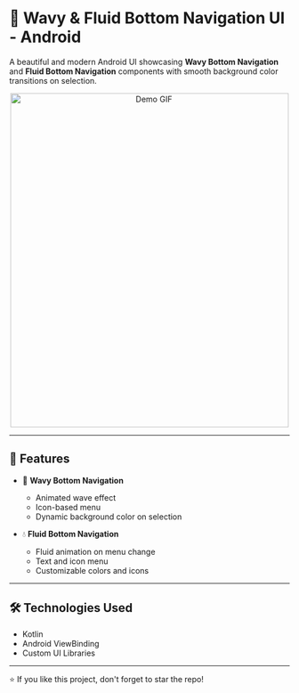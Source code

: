 # 🌊 Wavy & Fluid Bottom Navigation UI - Android

A beautiful and modern Android UI showcasing **Wavy Bottom Navigation** and **Fluid Bottom Navigation** components with smooth background color transitions on selection.

<div align="center">
  <img src="https://github.com/user-attachments/assets/b573465b-6cc2-4995-859d-72da38bc7fb0" alt="Demo GIF" width="500" height="600"/>
</div>

---

## 🚀 Features

- 🌈 **Wavy Bottom Navigation**
  - Animated wave effect
  - Icon-based menu
  - Dynamic background color on selection

- 💧 **Fluid Bottom Navigation**
  - Fluid animation on menu change
  - Text and icon menu
  - Customizable colors and icons

---

## 🛠️ Technologies Used

- Kotlin
- Android ViewBinding
- Custom UI Libraries

---

⭐ If you like this project, don't forget to star the repo!
